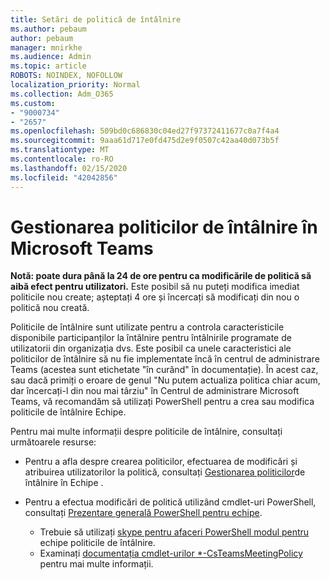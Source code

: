 ```yaml
---
title: Setări de politică de întâlnire
ms.author: pebaum
author: pebaum
manager: mnirkhe
ms.audience: Admin
ms.topic: article
ROBOTS: NOINDEX, NOFOLLOW
localization_priority: Normal
ms.collection: Adm_O365
ms.custom:
- "9000734"
- "2657"
ms.openlocfilehash: 509bd0c686830c04ed27f97372411677c0a7f4a4
ms.sourcegitcommit: 9aaa61d717e0fd475d2e9f0507c42aa40d073b5f
ms.translationtype: MT
ms.contentlocale: ro-RO
ms.lasthandoff: 02/15/2020
ms.locfileid: "42042856"
---
```

# <a name="manage-meeting-policies-in-microsoft-teams"></a>Gestionarea politicilor de întâlnire în Microsoft Teams

**Notă: poate dura până la 24 de ore pentru ca modificările de politică să aibă efect pentru utilizatori.** Este posibil să nu puteți modifica imediat politicile nou create; așteptați 4 ore și încercați să modificați din nou o politică nou creată.

Politicile de întâlnire sunt utilizate pentru a controla caracteristicile disponibile participanților la întâlnire pentru întâlnirile programate de utilizatorii din organizația dvs. Este posibil ca unele caracteristici ale politicilor de întâlnire să nu fie implementate încă în centrul de administrare Teams (acestea sunt etichetate "în curând" în documentație). În acest caz, sau dacă primiți o eroare de genul "Nu putem actualiza politica chiar acum, dar încercați-l din nou mai târziu" în Centrul de administrare Microsoft Teams, vă recomandăm să utilizați PowerShell pentru a crea sau modifica politicile de întâlnire Echipe. 

Pentru mai multe informații despre politicile de întâlnire, consultați următoarele resurse:

- Pentru a afla despre crearea politicilor, efectuarea de modificări și atribuirea utilizatorilor la politică, consultați [Gestionarea politicilor](https://docs.microsoft.com/microsoftteams/meeting-policies-in-teams)de întâlnire în Echipe .

- Pentru a efectua modificări de politică utilizând cmdlet-uri PowerShell, consultați [Prezentare generală PowerShell pentru echipe](https://docs.microsoft.com/microsoftteams/teams-powershell-overview). 
    - Trebuie să utilizați [skype pentru afaceri PowerShell modul pentru](https://www.microsoft.com/download/details.aspx?id=39366) echipe politicile de întâlnire. 
    - Examinați [documentația cmdlet-urilor *-CsTeamsMeetingPolicy](https://docs.microsoft.com/search/?search=CsTeamsMeetingPolicy&view=skype-ps) pentru mai multe informații.


